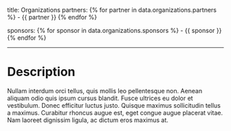title: Organizations
partners: 
    {% for partner in data.organizations.partners %}
    - {{ partner }}
    {% endfor %}

sponsors: 
    {% for sponsor in data.organizations.sponsors %}
    - {{ sponsor }}
    {% endfor %}


---

# Description

Nullam interdum orci tellus, quis mollis leo pellentesque non. Aenean aliquam odio quis ipsum cursus blandit. Fusce ultrices eu dolor et vestibulum. Donec efficitur luctus justo. Quisque maximus sollicitudin tellus a maximus. Curabitur rhoncus augue est, eget congue augue placerat vitae. Nam laoreet dignissim ligula, ac dictum eros maximus at.



